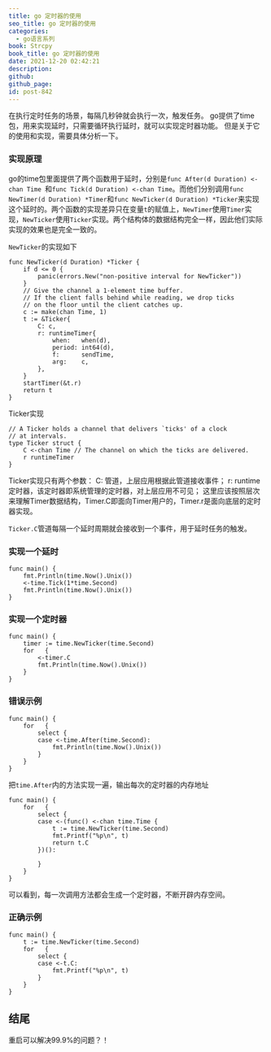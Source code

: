 ```yaml
---
title: go 定时器的使用
seo_title: go 定时器的使用
categories:
  - go语言系列
book: Strcpy
book_title: go 定时器的使用
date: 2021-12-20 02:42:21
description:
github:
github_page: 
id: post-842
---
```


在执行定时任务的场景，每隔几秒钟就会执行一次，触发任务。
go提供了time包，用来实现延时，只需要循环执行延时，就可以实现定时器功能。
但是关于它的使用和实现，需要具体分析一下。

### 实现原理
go的time包里面提供了两个函数用于延时，分别是`func After(d Duration) <-chan Time `和`func Tick(d Duration) <-chan Time`。而他们分别调用`func NewTimer(d Duration) *Timer`和`func NewTicker(d Duration) *Ticker`来实现这个延时的。两个函数的实现差异只在变量`t`的赋值上，`NewTimer`使用`Timer`实现，`NewTicker`使用`Ticker`实现。两个结构体的数据结构完全一样，因此他们实际实现的效果也是完全一致的。


`NewTicker`的实现如下
```
func NewTicker(d Duration) *Ticker {
	if d <= 0 {
		panic(errors.New("non-positive interval for NewTicker"))
	}
	// Give the channel a 1-element time buffer.
	// If the client falls behind while reading, we drop ticks
	// on the floor until the client catches up.
	c := make(chan Time, 1)
	t := &Ticker{
		C: c,
		r: runtimeTimer{
			when:   when(d),
			period: int64(d),
			f:      sendTime,
			arg:    c,
		},
	}
	startTimer(&t.r)
	return t
}
```

Ticker实现
```
// A Ticker holds a channel that delivers `ticks' of a clock
// at intervals.
type Ticker struct {
	C <-chan Time // The channel on which the ticks are delivered.
	r runtimeTimer
}
```

Ticker实现只有两个参数：
C: 管道，上层应用根据此管道接收事件；
r: runtime定时器，该定时器即系统管理的定时器，对上层应用不可见；
这里应该按照层次来理解Timer数据结构，Timer.C即面向Timer用户的，Timer.r是面向底层的定时器实现。

`Ticker.C`管道每隔一个延时周期就会接收到一个事件，用于延时任务的触发。

### 实现一个延时
```
func main() {
	fmt.Println(time.Now().Unix())
	<-time.Tick(1*time.Second)
	fmt.Println(time.Now().Unix())
}
```

### 实现一个定时器
```
func main() {
	timer := time.NewTicker(time.Second)
	for   {
		<-timer.C
		fmt.Println(time.Now().Unix())
	}
}
```

### 错误示例
```
func main() {
	for   {
		select {
		case <-time.After(time.Second):
			fmt.Println(time.Now().Unix())
		}
	}
}
```

把`time.After`内的方法实现一遍，输出每次的定时器的内存地址
```
func main() {
	for   {
		select {
		case <-(func() <-chan time.Time {
			t := time.NewTicker(time.Second)
			fmt.Printf("%p\n", t)
			return t.C
		})():

		}
	}
}
```
可以看到，每一次调用方法都会生成一个定时器，不断开辟内存空间。

### 正确示例
```
func main() {
	t := time.NewTicker(time.Second)
	for   {
		select {
		case <-t.C:
			fmt.Printf("%p\n", t)
		}
	}
}
```

## 结尾
重启可以解决99.9%的问题？！
